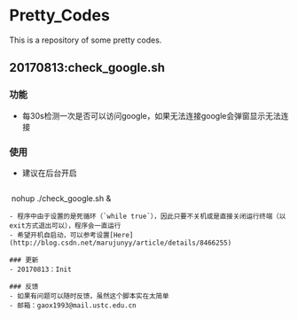 # Pretty_Codes
This is a repository of some pretty codes.

## 20170813:check_google.sh

### 功能
- 每30s检测一次是否可以访问google，如果无法连接google会弹窗显示无法连接

### 使用
- 建议在后台开启
  ```shell
  nohup ./check_google.sh &
  ```
- 程序中由于设置的是死循环（`while true`），因此只要不关机或是直接关闭运行终端（以exit方式退出可以），程序会一直运行
- 希望开机自启动，可以参考设置[Here](http://blog.csdn.net/marujunyy/article/details/8466255)

### 更新
- 20170813：Init

### 反馈
- 如果有问题可以随时反馈，虽然这个脚本实在太简单
- 邮箱：gaox1993@mail.ustc.edu.cn
